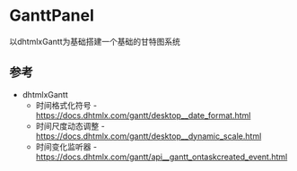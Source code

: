 # GanttPanel

以dhtmlxGantt为基础搭建一个基础的甘特图系统



## 参考

- dhtmlxGantt
  - 时间格式化符号 - https://docs.dhtmlx.com/gantt/desktop__date_format.html
  - 时间尺度动态调整 - https://docs.dhtmlx.com/gantt/desktop__dynamic_scale.html
  - 时间变化监听器 - https://docs.dhtmlx.com/gantt/api__gantt_ontaskcreated_event.html
